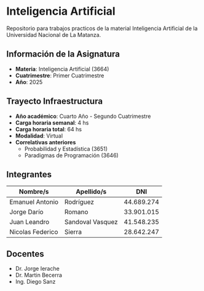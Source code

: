 # Inteligencia Artificial
Repositorio para trabajos practicos de la material Inteligencia Artificial de la Universidad Nacional de La Matanza.

## Información de la Asignatura
* **Materia**: Inteligencia Artificial (3664)
* **Cuatrimestre**: Primer Cuatrimestre
* **Año**: 2025

## Trayecto Infraestructura
* **Año académico**: Cuarto Año - Segundo Cuatrimestre
* **Carga horaria semanal**: 4 hs
* **Carga horaria total**: 64 hs
* **Modalidad**: Virtual
* **Correlativas anteriores**
  * Probabilidad y Estadística (3651)
  * Paradigmas de Programación (3646)
    
## Integrantes
| Nombre/s | Apellido/s | DNI |
|--|--|--|
| Emanuel Antonio | Rodríguez | 44.689.274 |
| Jorge Darío | Romano | 33.901.015 |
| Juan Leandro | Sandoval Vasquez | 41.548.235 |
| Nicolas Federico | Sierra | 28.642.247 |

## Docentes
* Dr. Jorge Ierache
* Dr. Martin Becerra
* Ing. Diego Sanz
